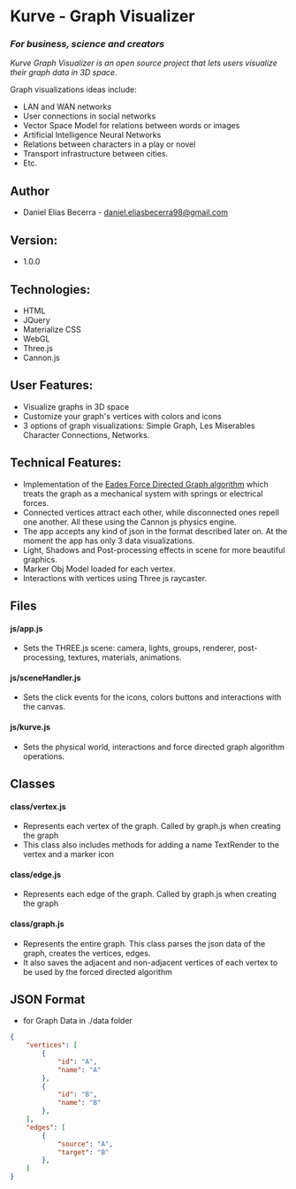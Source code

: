 # **Kurve - Graph Visualizer**
### **_For business, science and creators_**

*Kurve Graph Visualizer is an open source project that lets users visualize their graph data in 3D space.*

Graph visualizations ideas include: 
- LAN and WAN networks
- User connections in social networks
- Vector Space Model for relations between words or images
- Artificial Intelligence Neural Networks
- Relations between characters in a play or novel
- Transport infrastructure between cities.
- Etc.

## Author
- Daniel Elias Becerra - daniel.eliasbecerra98@gmail.com

## Version:
- 1.0.0

## Technologies:
- HTML
- JQuery
- Materialize CSS
- WebGL
- Three.js
- Cannon.js

## User Features:
- Visualize graphs in 3D space
- Customize your graph's vertices with colors and icons
- 3 options of graph visualizations: Simple Graph, Les Miserables Character Connections, Networks.

## Technical Features:
- Implementation of the [Eades Force Directed Graph algorithm](http://cs.brown.edu/people/rtamassi/gdhandbook/chapters/force-directed.pdf) which treats the graph as a mechanical system with springs or electrical forces.
- Connected vertices attract each other, while disconnected ones repell one another. All these using the Cannon js physics engine.
- The app accepts any kind of json in the format described later on. At the moment the app has only 3 data visualizations.
- Light, Shadows and Post-processing effects in scene for more beautiful graphics.
- Marker Obj Model loaded for each vertex.
- Interactions with vertices using Three js raycaster.

## Files
#### js/app.js
- Sets the THREE.js scene: camera, lights, groups, renderer, post-processing, textures, materials, animations.
#### js/sceneHandler.js
- Sets the click events for the icons, colors buttons and interactions with the canvas.
#### js/kurve.js
- Sets the physical world, interactions and force directed graph algorithm operations.

## Classes
#### class/vertex.js
- Represents each vertex of the graph. Called by graph.js when creating the graph
- This class also includes methods for adding a name TextRender to the vertex and a marker icon
#### class/edge.js
- Represents each edge of the graph. Called by graph.js when creating the graph
#### class/graph.js
- Represents the entire graph. This class parses the json data of the graph, creates the vertices, edges.
- It also saves the adjacent and non-adjacent vertices of each vertex to be used by the forced directed algorithm

## JSON Format 
- for Graph Data in ./data folder
```json
{
    "vertices": [
        {
            "id": "A",
            "name": "A"
        },
        {
            "id": "B",
            "name": "B"
        },
    ],
    "edges": [
        {
            "source": "A",
            "target": "B"
        },
    ]
}
```


